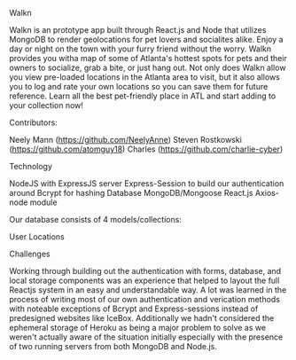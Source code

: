 
Walkn 

Walkn is an prototype app built through React.js and Node that utilizes MongoDB to render geolocations for pet lovers and socialites alike. Enjoy a day or night on the town with your furry friend without the worry. Walkn provides you witha map of some of Atlanta's hottest spots for pets and their owners to socialize, grab a bite, or just hang out. Not only does Walkn allow you view pre-loaded locations in the Atlanta area to visit, but it also allows you to log and rate your own locations so 
you can save them for future reference. Learn all the best pet-friendly place in ATL and start adding to your collection now!

Contributors:

Neely Mann (https://github.com/NeelyAnne)
Steven Rostkowski (https://github.com/atomguy18)
Charles (https://github.com/charlie-cyber)


Technology

NodeJS with ExpressJS server
Express-Session to build our authentication around
Bcrypt for hashing
Database
MongoDB/Mongoose
React.js
Axios-node module

Our database consists of 4 models/collections:

User
Locations

Challenges

Working through building out the authentication with forms, database, and local storage components was an experience that helped to layout the full Reactjs system in an easy and understandable way. A lot was learned in the process of writing most of our own authentication and verication methods with noteable exceptions of Bcrypt and Express-sessions instead of predesigned websites like IceBox. Additionally we hadn't considered the ephemeral storage of Heroku as being a major problem to solve as we weren't actually aware of the situation initially especially with the presence of two running servers from both MongoDB and Node.js. 

